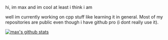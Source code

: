 

hi, im max and im cool
at least i think i am


well im currently working on cpp stuff like learning it in general. Most of my repositories are public even though i have github pro (i dont really use it).

[![max's github stats](https://github-readme-stats.vercel.app/api?username=maxlovesairandteslas1&show_icons=true&theme=radical)]()
